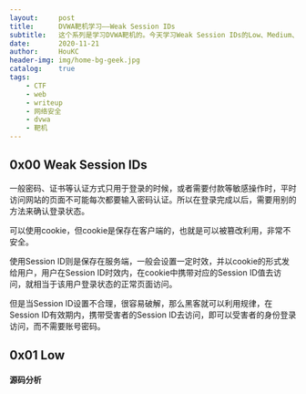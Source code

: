 ```yaml
---
layout:     post
title:      DVWA靶机学习——Weak Session IDs
subtitle:   这个系列是学习DVWA靶机的。今天学习Weak Session IDs的Low、Medium、High、Impossible级别。
date:       2020-11-21
author:     HouKC
header-img: img/home-bg-geek.jpg
catalog:    true
tags:
    - CTF
    - web
    - writeup
    - 网络安全
    - dvwa
    - 靶机
---
```



## 0x00 Weak Session IDs
一般密码、证书等认证方式只用于登录的时候，或者需要付款等敏感操作时，平时访问网站的页面不可能每次都要输入密码认证。所以在登录完成以后，需要用别的方法来确认登录状态。

可以使用cookie，但cookie是保存在客户端的，也就是可以被篡改利用，非常不安全。

使用Session ID则是保存在服务端，一般会设置一定时效，并以cookie的形式发给用户，用户在Session ID时效内，在cookie中携带对应的Session ID值去访问，就相当于该用户登录状态的正常页面访问。

但是当Session ID设置不合理，很容易破解，那么黑客就可以利用规律，在Session ID有效期内，携带受害者的Session ID去访问，即可以受害者的身份登录访问，而不需要账号密码。

## 0x01 Low
#### 源码分析
```php

```